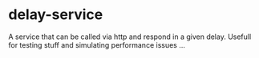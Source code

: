 # delay-service
A service that can be called via http and respond in a given delay. Usefull for testing stuff and simulating performance issues ...
